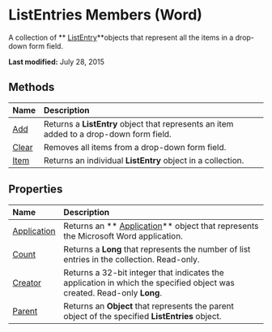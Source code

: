 
# ListEntries Members (Word)
A collection of  ** [ListEntry](ea9e8276-45d6-8b11-fd86-4944f582bb80.md)**objects that represent all the items in a drop-down form field.

 **Last modified:** July 28, 2015


## Methods



|**Name**|**Description**|
|:-----|:-----|
| [Add](02e51c84-a95e-3058-e1b5-7258ac7bc65b.md)|Returns a  **ListEntry** object that represents an item added to a drop-down form field.|
| [Clear](3761ca87-db01-3b84-f1c8-01cc902af5b8.md)|Removes all items from a drop-down form field.|
| [Item](749a78cf-b72e-defe-396b-cd7f3c802277.md)|Returns an individual  **ListEntry** object in a collection.|

## Properties



|**Name**|**Description**|
|:-----|:-----|
| [Application](6ab90b58-610a-8d94-c192-db2ca03655e1.md)|Returns an  ** [Application](d1cf6f8f-4e88-bf01-93b4-90a83f79cb44.md)** object that represents the Microsoft Word application.|
| [Count](83c9fafd-9c15-4f50-b78b-435096fafa72.md)|Returns a  **Long** that represents the number of list entries in the collection. Read-only.|
| [Creator](3e620ad7-9c9c-8105-422b-cda122444e46.md)|Returns a 32-bit integer that indicates the application in which the specified object was created. Read-only  **Long**.|
| [Parent](aabeb6a0-53d8-6622-7fc0-8d9d18fbd7f9.md)|Returns an  **Object** that represents the parent object of the specified **ListEntries** object.|
